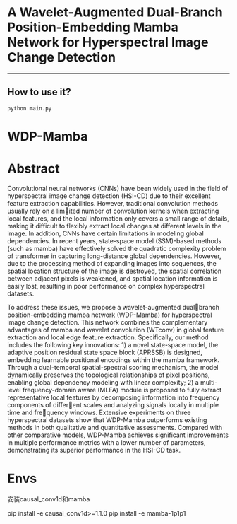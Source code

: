 # A Wavelet-Augmented Dual-Branch Position-Embedding Mamba Network for Hyperspectral Image Change Detection
---------------------


  

How to use it?
---------------------

 `python main.py`
# WDP-Mamba


# Abstract
Convolutional neural networks (CNNs) have been widely used in the field of hyperspectral image change detection (HSI-CD) due to their excellent feature extraction capabilities. However, traditional convolution methods usually rely on a limited number of convolution kernels when extracting local features, and the local information only covers a small range of details, making it difficult to flexibly extract local changes at different levels in the image. In addition, CNNs have certain limitations in modeling global dependencies. In recent years, state-space model (SSM)-based methods (such as mamba) have effectively solved the quadratic complexity problem of transformer in capturing long-distance global dependencies. However, due to the processing method of expanding images into sequences, the spatial location structure of the image is destroyed, the spatial correlation between adjacent pixels is weakened, and spatial location information is easily lost, resulting in poor performance
on complex hyperspectral datasets.

To address these issues, we propose a wavelet-augmented dualbranch position-embedding mamba network (WDP-Mamba) for hyperspectral image change detection. This network combines the
complementary advantages of mamba and wavelet convolution (WTconv) in global feature extraction and local edge feature extraction. Specifically, our method includes the following key
innovations: 1) a novel state-space model, the adaptive position residual state space block (APRSSB) is designed, embedding learnable positional encodings within the mamba framework. Through a dual-temporal spatial-spectral scoring mechanism, the model dynamically preserves the topological relationships of pixel positions, enabling global dependency modeling with linear complexity; 2) a multi-level frequency-domain aware (MLFA) module is proposed to fully extract representative local features by decomposing information into frequency components of different scales and analyzing signals locally in multiple time and frequency windows. Extensive experiments on three hyperspectral datasets show that WDP-Mamba outperforms existing methods in both qualitative and quantitative assessments. Compared with other comparative models, WDP-Mamba achieves significant improvements in multiple performance metrics with a lower number of parameters, demonstrating its superior performance in the HSI-CD task.


# Envs
安装causal_conv1d和mamba

pip install -e causal_conv1d>=1.1.0
pip install -e mamba-1p1p1
